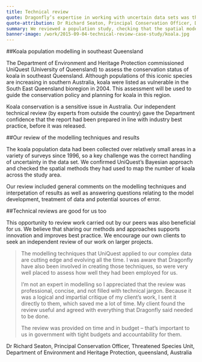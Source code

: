 ```yaml
---
title: Technical review
quote: Dragonfly’s expertise in working with uncertain data sets was the key driver in choosing them as a contractor
quote-attribution: Dr Richard Seaton, Principal Conservation Officer, Department of Environment and Heritage Protection, Queensland
summary: We reviewed a population study, checking that the spatial modelling and data analysis methods had been applied correctly and the reports' conclusions were fair. 
banner-image: /work/2015-09-04-technical-review-case-study/koala.jpg
---
```

##Koala population modelling in southeast Queensland

The Department of Environment and Heritage Protection commissioned UniQuest (University of Queensland) to assess the conservation status of koala in southeast Queensland. Although populations of this iconic species are increasing in southern Australia, koala were listed as vulnerable in the South East Queensland bioregion in 2004. This assessment will be used to guide the conservation policy and planning for koala in this region. 

Koala conservation is a sensitive issue in Australia. Our independent technical review (by experts from outside the country) gave the Department confidence that the report had been prepared in line with industry best practice, before it was released.

##Our review of the modelling techniques and results

The koala population data had been collected over relatively small areas in a variety of surveys since 1996, so a key challenge was the correct handling of uncertainty in the data set. We confirmed UniQuest’s Bayesian approach and checked the spatial methods they had used to map the number of koala across the study area. 

Our review included general comments on the modelling techniques and interpetation of results as well as answering questions relating to the model development, treatment of data and potential sources of error. 


##Technical reviews are good for us too

This opportunity to review work carried out by our peers was also beneficial for us. We believe that sharing our methods and approaches supports innovation and improves best practice. We encourage our own clients to seek an independent review of our work on larger projects. 

>The modelling techniques that UniQuest applied to our complex data are cutting edge and evolving all the time. I was aware that Dragonfly have also been involved in creating those techniques, so were very well placed to assess how well they had been employed for us.
>
>I’m not an expert in modelling so I appreciated that the review was professional, concise, and not filled with technical jargon. Because it was a logical and impartial critique of my client’s work, I sent it directly to them, which saved me a lot of time. My client found the review useful and agreed with everything that Dragonfly said needed to be done.
>
>The review was provided on time and in budget – that’s important to us in government with tight budgets and accountability for them.

Dr Richard Seaton, Principal Conservation Officer, Threatened Species Unit, Department of Environment and Heritage Protection, queensland, Australia

